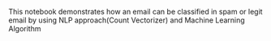 This notebook demonstrates how an email can be classified in spam or legit email by using NLP approach(Count Vectorizer) and Machine Learning Algorithm
